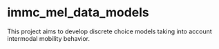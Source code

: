 # immc_mel_data_models
This project aims to develop discrete choice models taking into account intermodal mobility behavior.
